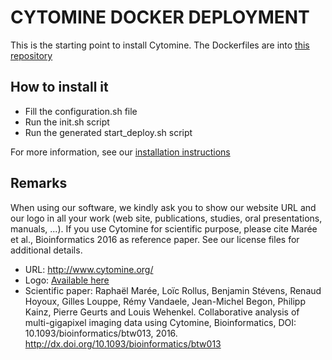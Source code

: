 # CYTOMINE DOCKER DEPLOYMENT #

This is the starting point to install Cytomine.
The Dockerfiles are into [this repository](https://github.com/cytomine/Dockerfiles)

## How to install it

- Fill the configuration.sh file
- Run the init.sh script
- Run the generated start_deploy.sh script

For more information, see our [installation instructions](https://doc.cytomine.org/admin-guide/install)

## Remarks

When using our software, we kindly ask you to show our website URL and our logo in all your work (web site, publications, studies, oral presentations, manuals, ...). If you use Cytomine for scientific purpose, please cite Marée et al., Bioinformatics 2016 as reference paper. See our license files for additional details.
- URL: http://www.cytomine.org/
- Logo: [Available here](https://doc.cytomine.org/images/cytomine-org-logo.png)
- Scientific paper: Raphaël Marée, Loïc Rollus, Benjamin Stévens, Renaud Hoyoux, Gilles Louppe, Rémy Vandaele, Jean-Michel Begon, Philipp Kainz, Pierre Geurts and Louis Wehenkel. Collaborative analysis of multi-gigapixel imaging data using Cytomine, Bioinformatics, DOI: 10.1093/bioinformatics/btw013, 2016. http://dx.doi.org/10.1093/bioinformatics/btw013

